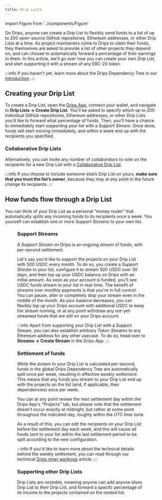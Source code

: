 ```yaml
---
title: Drip Lists
---
```


import Figure from '../components/Figure'

On Drips, anyone can create a _Drip List_ to flexibly send funds to a list of up to 200 open-source GitHub repositories, Ethereum addresses, or other Drip Lists at a time. As project maintainers come to Drips to claim their funds, they themselves are asked to provide a list of other projects they depend on, and can choose to automatically forward a percentage of their earnings to them. In this article, we'll go over how you can create your own _Drip List_, and start supporting it with a stream of any ERC-20 token.

:::info
If you haven't yet, learn more about the Drips Dependency Tree in our [introduction](/).
:::

## Creating your Drip List

To create a Drip List, open the [Drips App](https://www.drips.network/app), connect your wallet, and navigate to **Drip Lists → Create Drip List**. You'll be asked to specify which up to 200 individual GitHub repositories, Ethereum addresses, or other Drip Lists you’d like to forward what percentage of funds. Then, you’ll have a chance to immediately start supporting your list with a *Support Stream*. Once done, funds will start moving immediately, and within a week end up with the recipients you specified.

### Collaborative Drip Lists

Alternatively, you can invite any number of *collaborators* to vote on the recipients for a new Drip List with a [Collaborative Drip List](/support-your-dependencies/collaborative-drip-lists).

:::info
If you choose to include someone else’s Drip List on yours, **make sure that you trust the list’s owner**, because they may at any point in the future change its recipients. 
:::

## How funds flow through a Drip List

You can think of your Drip List as a personal “money router” that automatically *splits* any incoming funds to its recipients once a week. You yourself can establish one or more *Support Streams* to your own list.

<Figure caption="You can stream any amount of any ERC-20 token to your Drip List, which will automatically split any received funds to its receipients once per week." src="/img/fund/funding-cashflow.png" />

### Support Streams

A *Support Stream* on Drips is an ongoing *stream* of funds, with per-second settlement.

Let's say you'd like to support the projects on your Drip List with 500 USDC every month. To do so, you create a *Support Stream* to your list, configure it to stream 500 USDC over 30 days, and then top up your USDC balance on Drips with an initial amount. As soon as your account is funded, you'll see USDC funds stream to your list in real-time. The benefit of *streams* over monthly payments is that you're in full control: You can pause, alter or completely stop your stream even in the middle of the month. As your balance decreases, you can flexibly *top up* your Drips account with additional USDC to keep the stream running, or at any point withdraw any not-yet-streamed funds that are still on your Drips account.

:::info
Apart from supporting your Drip List with a Support Stream, you can also establish arbitrary *Token Streams* to any Ethereum address for any other usecase. To do so, head over to **Streams → Create Stream** in the Drips App.
:::

### Settlement of funds

While the stream to your Drip List is calculated per-second, funds in the global Drips Dependency Tree are automatically *split* once per week, resulting in effective *weekly settlement*. This means that any funds you stream to your Drip List end up with the projects on the list (and, if applicable, their dependencies) once per week.

You can at any point review the next settlement day within the Drips App's "Projects" tab, but please note that the settlement doesn't occur exactly at midnight, but rather at some point throughout the indicated day, roughly within the UTC time zone.

As a result of this, you can edit the recipients on your Drip List before the settlement day each week, and this will cause *all* funds sent to your list within the last settlement period to be split according to the new configuration.

:::info
If you'd like to learn more about the technical details behind the weekly settlement, you can read through our technical [Drips inner workings](http://localhost:3000/the-protocol/advanced/drips-inner-workings) article.
:::

### Supporting other Drip Lists

Drip Lists are *nestable*, meaning anyone can add anyone elses Drip List to *their* Drip List, and forward a specifc percentage of *its* income to the projects contained on the nested list.
